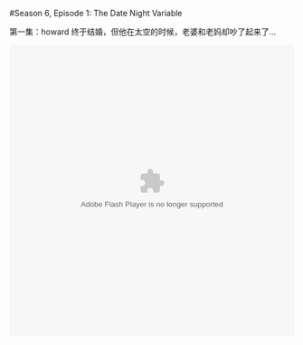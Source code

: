 #Season 6, Episode 1: The Date Night Variable

第一集：howard 终于结婚，但他在太空的时候，老婆和老妈却吵了起来了...

<object width="100%" height="515"><param name="movie" value="http://share.vrs.sohu.com/819669/v.swf&autoplay=false&xuid="></param><param name="allowFullScreen" value="true"></param><param name="allowscriptaccess" value="always"></param><embed width="100%" height="515"  allowfullscreen="true" allowscriptaccess="always" quality="high" src="http://share.vrs.sohu.com/819669/v.swf&autoplay=false&xuid=" type="application/x-shockwave-flash"/></embed></object>
